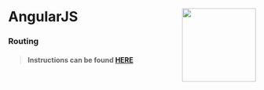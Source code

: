 # AngularJS <img align="right" src="https://github.com/Learning-Fuze/prototypes_fi_part2/blob/assets/assets/images/logos/LF_LOGO.png?raw=true" width="150">
### Routing

>#### Instructions can be found <a href="http://learning-fuze.github.io/prototypes_fi_part2/#/AngularJS-Routes" target="_blank">HERE</a>
